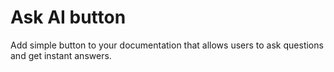 # Ask AI button

Add simple button to your documentation that allows users to ask questions and get instant answers.